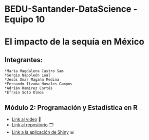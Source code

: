# BEDU-Santander-DataScience - Equipo 10

# El impacto de la sequía en México

## Integrantes:

    *María Magdalena Castro Sam
    *Sergio Napoleón Leal
    *Jesús Omar Magaña Medina
    *Fernando Itzama Novales Campos
    *Adrián Ramírez Cortés
    *Efraín Soto Olmos
  
## Módulo 2: Programación y Estadística en R
* [Link al video](https://www.youtube.com/watch?v=mOSzWZWkoHE&t=36s) 🎦
* [Link al repositorio](https://github.com/napoleonleal/R-BEDU-Project) 🗂
* [Link a la aplicación de Shiny](https://omar-magaa.shinyapps.io/Postwork8/) 📊
